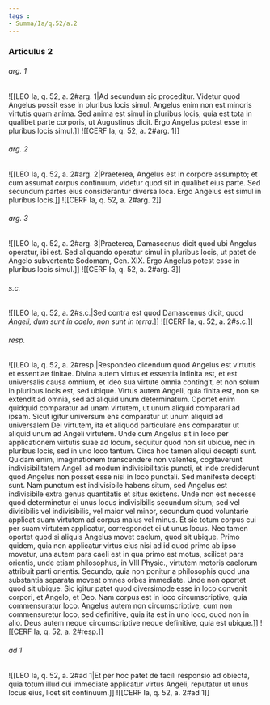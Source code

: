 ```yaml
---
tags : 
- Summa/Ia/q.52/a.2
---
```


### Articulus 2

###### arg. 1
![[LEO Ia, q. 52, a. 2#arg. 1|Ad secundum sic proceditur. Videtur quod Angelus possit esse in pluribus locis simul. Angelus enim non est minoris virtutis quam anima. Sed anima est simul in pluribus locis, quia est tota in qualibet parte corporis, ut Augustinus dicit. Ergo Angelus potest esse in pluribus locis simul.]]
![[CERF Ia, q. 52, a. 2#arg. 1]]

###### arg. 2
![[LEO Ia, q. 52, a. 2#arg. 2|Praeterea, Angelus est in corpore assumpto; et cum assumat corpus continuum, videtur quod sit in qualibet eius parte. Sed secundum partes eius considerantur diversa loca. Ergo Angelus est simul in pluribus locis.]]
![[CERF Ia, q. 52, a. 2#arg. 2]]

###### arg. 3
![[LEO Ia, q. 52, a. 2#arg. 3|Praeterea, Damascenus dicit quod ubi Angelus operatur, ibi est. Sed aliquando operatur simul in pluribus locis, ut patet de Angelo subvertente Sodomam, Gen. XIX. Ergo Angelus potest esse in pluribus locis simul.]]
![[CERF Ia, q. 52, a. 2#arg. 3]]

###### s.c.
![[LEO Ia, q. 52, a. 2#s.c.|Sed contra est quod Damascenus dicit, quod *Angeli, dum sunt in caelo, non sunt in terra*.]]
![[CERF Ia, q. 52, a. 2#s.c.]]

###### resp.
![[LEO Ia, q. 52, a. 2#resp.|Respondeo dicendum quod Angelus est virtutis et essentiae finitae. Divina autem virtus et essentia infinita est, et est universalis causa omnium, et ideo sua virtute omnia contingit, et non solum in pluribus locis est, sed ubique. Virtus autem Angeli, quia finita est, non se extendit ad omnia, sed ad aliquid unum determinatum. Oportet enim quidquid comparatur ad unam virtutem, ut unum aliquid comparari ad ipsam. Sicut igitur universum ens comparatur ut unum aliquid ad universalem Dei virtutem, ita et aliquod particulare ens comparatur ut aliquid unum ad Angeli virtutem. Unde cum Angelus sit in loco per applicationem virtutis suae ad locum, sequitur quod non sit ubique, nec in pluribus locis, sed in uno loco tantum. Circa hoc tamen aliqui decepti sunt. Quidam enim, imaginationem transcendere non valentes, cogitaverunt indivisibilitatem Angeli ad modum indivisibilitatis puncti, et inde crediderunt quod Angelus non posset esse nisi in loco punctali. Sed manifeste decepti sunt. Nam punctum est indivisibile habens situm, sed Angelus est indivisibile extra genus quantitatis et situs existens. Unde non est necesse quod determinetur ei unus locus indivisibilis secundum situm; sed vel divisibilis vel indivisibilis, vel maior vel minor, secundum quod voluntarie applicat suam virtutem ad corpus maius vel minus. Et sic totum corpus cui per suam virtutem applicatur, correspondet ei ut unus locus. Nec tamen oportet quod si aliquis Angelus movet caelum, quod sit ubique. Primo quidem, quia non applicatur virtus eius nisi ad id quod primo ab ipso movetur, una autem pars caeli est in qua primo est motus, scilicet pars orientis, unde etiam philosophus, in VIII Physic., virtutem motoris caelorum attribuit parti orientis. Secundo, quia non ponitur a philosophis quod una substantia separata moveat omnes orbes immediate. Unde non oportet quod sit ubique. Sic igitur patet quod diversimode esse in loco convenit corpori, et Angelo, et Deo. Nam corpus est in loco circumscriptive, quia commensuratur loco. Angelus autem non circumscriptive, cum non commensuretur loco, sed definitive, quia ita est in uno loco, quod non in alio. Deus autem neque circumscriptive neque definitive, quia est ubique.]]
![[CERF Ia, q. 52, a. 2#resp.]]

###### ad 1
![[LEO Ia, q. 52, a. 2#ad 1|Et per hoc patet de facili responsio ad obiecta, quia totum illud cui immediate applicatur virtus Angeli, reputatur ut unus locus eius, licet sit continuum.]]
![[CERF Ia, q. 52, a. 2#ad 1]]

